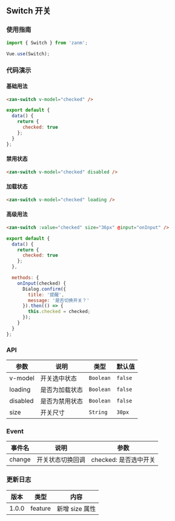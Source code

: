 ## Switch 开关

### 使用指南
``` javascript
import { Switch } from 'zanm';

Vue.use(Switch);
```

### 代码演示

#### 基础用法
```html
<zan-switch v-model="checked" />
```

```javascript
export default {
  data() {
    return {
      checked: true
    };
  }
};  
```

#### 禁用状态
```html
<zan-switch v-model="checked" disabled />
```

#### 加载状态
```html
<zan-switch v-model="checked" loading />
```

#### 高级用法
```html
<zan-switch :value="checked" size="36px" @input="onInput" />
```

```js
export default {
  data() {
    return {
      checked: true
    };
  },

  methods: {
    onInput(checked) {
      Dialog.confirm({
        title: '提醒',
        message: '是否切换开关？'
      }).then(() => {
        this.checked = checked;
      });
    }
  }
}; 
```


### API

| 参数 | 说明 | 类型 | 默认值 |
|-----------|-----------|-----------|-------------|
| v-model | 开关选中状态 | `Boolean` | `false` |
| loading | 是否为加载状态 | `Boolean` | `false` |
| disabled | 是否为禁用状态 | `Boolean` | `false` |
| size | 开关尺寸 | `String` | `30px` |

### Event

| 事件名 | 说明 | 参数 |
|-----------|-----------|-----------|
| change | 开关状态切换回调 | checked: 是否选中开关 |

### 更新日志

| 版本 | 类型 | 内容 |
|-----------|-----------|-----------|
| 1.0.0 | feature | 新增 size 属性 |
